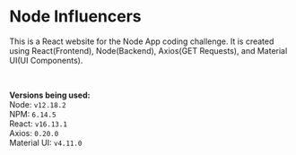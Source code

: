 # Node Influencers
This is a React website for the Node App coding challenge. It is created using React(Frontend), Node(Backend), Axios(GET Requests), and Material UI(UI Components).

<br />

<b>Versions being used:</b>
<br />
Node: ``v12.18.2``
<br />
NPM: ``6.14.5``
<br />
React: ``v16.13.1``
<br />
Axios: ``0.20.0``
<br />
Material UI: ``v4.11.0``
